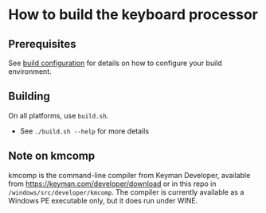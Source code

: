 # How to build the keyboard processor

## Prerequisites
See [build configuration](../../../../docs/build/index.md) for details on how to configure your build environment.

## Building

On all platforms, use `build.sh`.

* See `./build.sh --help` for more details

## Note on kmcomp

kmcomp is the command-line compiler from Keyman Developer, available from
<https://keyman.com/developer/download> or in this repo in
`/windows/src/developer/kmcomp`. The compiler is currently available as a
Windows PE executable only, but it does run under WINE.
